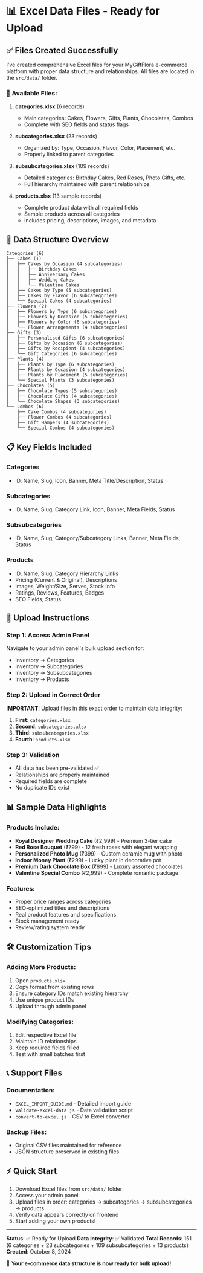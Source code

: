 # 📊 Excel Data Files - Ready for Upload

## ✅ Files Created Successfully

I've created comprehensive Excel files for your MyGiftFlora e-commerce platform with proper data structure and relationships. All files are located in the `src/data/` folder.

### 📁 Available Files:

1. **categories.xlsx** (6 records)
   - Main categories: Cakes, Flowers, Gifts, Plants, Chocolates, Combos
   - Complete with SEO fields and status flags

2. **subcategories.xlsx** (23 records)
   - Organized by: Type, Occasion, Flavor, Color, Placement, etc.
   - Properly linked to parent categories

3. **subsubcategories.xlsx** (109 records)
   - Detailed categories: Birthday Cakes, Red Roses, Photo Gifts, etc.
   - Full hierarchy maintained with parent relationships

4. **products.xlsx** (13 sample records)
   - Complete product data with all required fields
   - Sample products across all categories
   - Includes pricing, descriptions, images, and metadata

## 🔗 Data Structure Overview

```
Categories (6)
├── Cakes (1)
│   ├── Cakes by Occasion (4 subcategories)
│   │   ├── Birthday Cakes
│   │   ├── Anniversary Cakes
│   │   ├── Wedding Cakes
│   │   └── Valentine Cakes
│   ├── Cakes by Type (5 subcategories)
│   ├── Cakes by Flavor (6 subcategories)
│   └── Special Cakes (4 subcategories)
├── Flowers (2)
│   ├── Flowers by Type (6 subcategories)
│   ├── Flowers by Occasion (5 subcategories)
│   ├── Flowers by Color (6 subcategories)
│   └── Flower Arrangements (4 subcategories)
├── Gifts (3)
│   ├── Personalised Gifts (6 subcategories)
│   ├── Gifts by Occasion (6 subcategories)
│   ├── Gifts by Recipient (4 subcategories)
│   └── Gift Categories (6 subcategories)
├── Plants (4)
│   ├── Plants by Type (6 subcategories)
│   ├── Plants by Occasion (4 subcategories)
│   ├── Plants by Placement (5 subcategories)
│   └── Special Plants (3 subcategories)
├── Chocolates (5)
│   ├── Chocolate Types (5 subcategories)
│   ├── Chocolate Gifts (4 subcategories)
│   └── Chocolate Shapes (3 subcategories)
└── Combos (6)
    ├── Cake Combos (4 subcategories)
    ├── Flower Combos (4 subcategories)
    ├── Gift Hampers (4 subcategories)
    └── Special Combos (4 subcategories)
```

## 📋 Key Fields Included

### Categories
- ID, Name, Slug, Icon, Banner, Meta Title/Description, Status

### Subcategories
- ID, Name, Slug, Category Link, Icon, Banner, Meta Fields, Status

### Subsubcategories
- ID, Name, Slug, Category/Subcategory Links, Banner, Meta Fields, Status

### Products
- ID, Name, Slug, Category Hierarchy Links
- Pricing (Current & Original), Descriptions
- Images, Weight/Size, Serves, Stock Info
- Ratings, Reviews, Features, Badges
- SEO Fields, Status

## 🚀 Upload Instructions

### Step 1: Access Admin Panel
Navigate to your admin panel's bulk upload section for:
- Inventory → Categories
- Inventory → Subcategories  
- Inventory → Subsubcategories
- Inventory → Products

### Step 2: Upload in Correct Order
**IMPORTANT**: Upload files in this exact order to maintain data integrity:

1. **First**: `categories.xlsx`
2. **Second**: `subcategories.xlsx`
3. **Third**: `subsubcategories.xlsx`
4. **Fourth**: `products.xlsx`

### Step 3: Validation
- All data has been pre-validated ✅
- Relationships are properly maintained
- Required fields are complete
- No duplicate IDs exist

## 📊 Sample Data Highlights

### Products Include:
- **Royal Designer Wedding Cake** (₹2,999) - Premium 3-tier cake
- **Red Rose Bouquet** (₹799) - 12 fresh roses with elegant wrapping
- **Personalized Photo Mug** (₹399) - Custom ceramic mug with photo
- **Indoor Money Plant** (₹299) - Lucky plant in decorative pot
- **Premium Dark Chocolate Box** (₹899) - Luxury assorted chocolates
- **Valentine Special Combo** (₹2,999) - Complete romantic package

### Features:
- Proper price ranges across categories
- SEO-optimized titles and descriptions
- Real product features and specifications
- Stock management ready
- Review/rating system ready

## 🛠️ Customization Tips

### Adding More Products:
1. Open `products.xlsx`
2. Copy format from existing rows
3. Ensure category IDs match existing hierarchy
4. Use unique product IDs
5. Upload through admin panel

### Modifying Categories:
1. Edit respective Excel file
2. Maintain ID relationships
3. Keep required fields filled
4. Test with small batches first

## 📞 Support Files

### Documentation:
- `EXCEL_IMPORT_GUIDE.md` - Detailed import guide
- `validate-excel-data.js` - Data validation script
- `convert-to-excel.js` - CSV to Excel converter

### Backup Files:
- Original CSV files maintained for reference
- JSON structure preserved in existing files

## ⚡ Quick Start

1. Download Excel files from `src/data/` folder
2. Access your admin panel
3. Upload files in order: categories → subcategories → subsubcategories → products
4. Verify data appears correctly on frontend
5. Start adding your own products!

---

**Status**: ✅ Ready for Upload
**Data Integrity**: ✅ Validated
**Total Records**: 151 (6 categories + 23 subcategories + 109 subsubcategories + 13 products)
**Created**: October 8, 2024

🎉 **Your e-commerce data structure is now ready for bulk upload!**